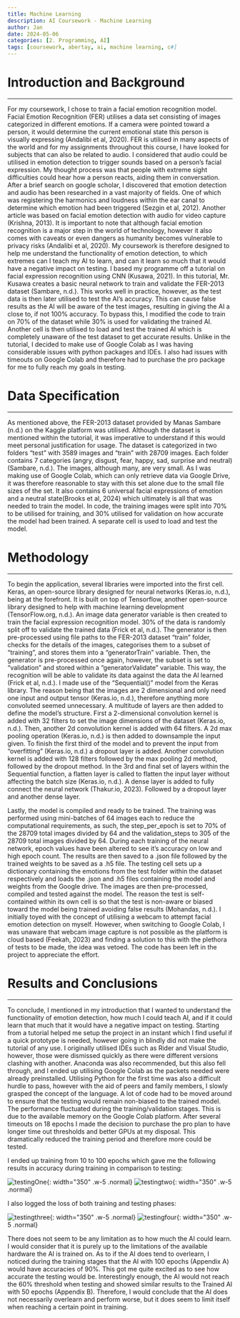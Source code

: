 ```yaml
---
title: Machine Learning
description: AI Coursework - Machine Learning
author: Jan
date: 2024-05-06
categories: [2. Programming, AI]
tags: [coursework, abertay, ai, machine learning, c#]
---
```


# Introduction and Background
---
For my coursework, I chose to train a facial emotion recognition model. Facial Emotion Recognition (FER) utilises a data set consisting of images categorized in different emotions. If a camera were pointed toward a person, it would determine the current emotional state this person is visually expressing (Andalibi et al, 2020).
FER is utilised in many aspects of the world and for my assignments throughout this course, I have looked for subjects that can also be related to audio. I considered that audio could be utilised in emotion detection to trigger sounds based on a person’s facial expression. My thought process was that people with extreme sight difficulties could hear how a person reacts, aiding them in conversation. After a brief search on google scholar, I discovered that emotion detection and audio has been researched in a vast majority of fields. One of which was registering the harmonics and loudness within the ear canal to determine which emotion had been triggered (Sezgin et al, 2012). Another article was based on facial emotion detection with audio for video capture (Krishna, 2013). It is important to note that although facial emotion recognition is a major step in the world of technology, however it also comes with caveats or even dangers as humanity becomes vulnerable to privacy risks (Andalibi et al, 2020).
My coursework is therefore designed to help me understand the functionality of emotion detection, to which extremes can I teach my AI to learn, and can it learn so much that it would have a negative impact on testing.
I based my programme off a tutorial on facial expression recognition using CNN (Kusawa, 2021). In this tutorial, Mr. Kusawa creates a basic neural network to train and validate the FER-2013 dataset (Sambare, n.d.). This works well in practice, however, as the test data is then later utilised to test the AI’s accuracy. This can cause false results as the AI will be aware of the test images, resulting in giving the AI a close to, if not 100% accuracy.
To bypass this, I modified the code to train on 70% of the dataset while 30% is used for validating the trained AI. Another cell is then utilised to load and test the trained AI which is completely unaware of the test dataset to get accurate results. Unlike in the tutorial, I decided to make use of Google Colab as I was having considerable issues with python packages and IDEs. I also had issues with timeouts on Google Colab and therefore had to purchase the pro package for me to fully reach my goals in testing.<br>

# Data Specification
---
As mentioned above, the FER-2013 dataset provided by Manas Sambare (n.d.) on the Kaggle platform was utilised. Although the dataset is mentioned within the tutorial, it was imperative to understand if this would meet personal justification for usage. The dataset is categorized in two folders “test” with 3589 images and “train” with 28709 images. Each folder contains 7 categories (angry, disgust, fear, happy, sad, surprise and neutral)(Sambare, n.d.). The images, although many, are very small. As I was making use of Google Colab, which can only retrieve data via Google Drive, it was therefore reasonable to stay with this set alone due to the small file sizes of the set. It also contains 6 universal facial expressions of emotion and a neutral state(Brooks et al, 2024) which ultimately is all that was needed to train the model.
In code, the training images were split into 70% to be utilised for training, and 30% utilised for validation on how accurate the model had been trained. A separate cell is used to load and test the model.<br>

# Methodology
---
To begin the application, several libraries were imported into the first cell. Keras, an open-source library designed for neural networks (Keras.io, n.d.), being at the forefront. It is built on top of Tensorflow, another open-source library designed to help with machine learning development (TensorFlow.org, n.d.).
An image data generator variable is then created to train the facial expression recognition model. 30% of the data is randomly split off to validate the trained data (Frick et al, n.d.).
The generator is then pre-processed using file paths to the FER-2013 dataset “train” folder, checks for the details of the images, categorises them to a subset of “training”, and stores them into a “generatorTrain” variable. Then, the generator is pre-processed once again, however, the subset is set to “validation” and stored within a “generatorValidate” variable. This way, the recognition will be able to validate its data against the data the AI learned (Frick et al, n.d.).
I made use of the “Sequential()” model from the Keras library. The reason being that the images are 2 dimensional and only need one input and output tensor (Keras.io, n.d.), therefore anything more convoluted seemed unnecessary. A multitude of layers are then added to define the model’s structure. First a 2-dimensional convolution kernel is added with 32 filters to set the image dimensions of the dataset (Keras.io, n.d.). Then, another 2d convolution kernel is added with 64 filters. A 2d max pooling operation (Keras.io, n.d.) is then added to downsample the input given. To finish the first third of the model and to prevent the input from “overfitting” (Keras.io, n.d.) a dropout layer is added. Another convolution kernel is added with 128 filters followed by the max pooling 2d method, followed by the dropout method. In the 3rd and final set of layers within the Sequential function, a flatten layer is called to flatten the input layer without affecting the batch size (Keras.io, n.d.). A dense layer is added to fully connect the neural network (Thakur.io, 2023). Followed by a dropout layer and another dense layer.

Lastly, the model is compiled and ready to be trained. The training was performed using mini-batches of 64 images each to reduce the computational requirements, as such, the step_per_epoch is set to 70% of the 28709 total images divided by 64 and the validation_steps to 305 of the 28709 total images divided by 64. During each training of the neural network, epoch values have been altered to see it’s accuracy on low and high epoch count.
The results are then saved to a .json file followed by the trained weights to be saved as a .h5 file.
The testing cell sets up a dictionary containing the emotions from the test folder within the dataset respectively and loads the .json and .h5 files containing the model and weights from the Google drive.
The images are then pre-processed, compiled and tested against the model. The reason the test is self-contained within its own cell is so that the test is non-aware or biased toward the model being trained avoiding false results (Mohandas, n.d.).
I initially toyed with the concept of utilising a webcam to attempt facial emotion detection on myself. However, when switching to Google Colab, I was unaware that webcam image capture is not possible as the platform is cloud based (Feekah, 2023) and finding a solution to this with the plethora of tests to be made, the idea was vetoed. The code has been left in the project to appreciate the effort.<br>

# Results and Conclusions
---
To conclude, I mentioned in my introduction that I wanted to understand the functionality of emotion detection, how much I could teach AI, and if it could learn that much that it would have a negative impact on testing.
Starting from a tutorial helped me setup the project in an instant which I find useful if a quick prototype is needed, however going in blindly did not make the tutorial of any use. I originally utilised IDEs such as Rider and Visual Studio, however, those were dismissed quickly as there were different versions clashing with another. Anaconda was also recommended, but this also fell through, and I ended up utilising Google Colab as the packets needed were already preinstalled.
Utilising Python for the first time was also a difficult hurdle to pass, however with the aid of peers and family members, I slowly grasped the concept of the language. A lot of code had to be moved around to ensure that the testing would remain non-biased to the trained model.
The performance fluctuated during the training/validation stages. This is due to the available memory on the Google Colab platform. After several timeouts on 18 epochs I made the decision to purchase the pro plan to have longer time out thresholds and better GPUs at my disposal. This dramatically reduced the training period and therefore more could be tested.

I ended up training from 10 to 100 epochs which gave me the following results in accuracy during training in comparison to testing:

![testingOne](/assets/img/AI/100epochs.png){: width="350" .w-5 .normal}
![testingtwo](/assets/img/AI/100epochs2.png){: width="350" .w-5 .normal}

I also logged the loss of both training and testing phases:

![testingthree](/assets/img/AI/loss100.png){: width="350" .w-5 .normal}
![testingfour](/assets/img/AI/loss1002.png){: width="350" .w-5 .normal}

There does not seem to be any limitation as to how much the AI could learn. I would consider that it is purely up to the limitations of the available hardware the AI is trained on.
As to if the AI does tend to overlearn, I noticed during the training stages that the AI with 100 epochs (Appendix A) would have accuracies of 90%. This got me quite excited as to see how accurate the testing would be. Interestingly enough, the AI would not reach the 60% threshold when testing and showed similar results to the Trained AI with 50 epochs (Appendix B). Therefore, I would conclude that the AI does not necessarily overlearn and perform worse, but it does seem to limit itself when reaching a certain point in training.
